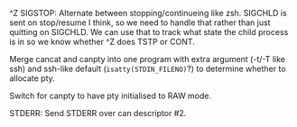^Z SIGSTOP: Alternate between stopping/continueing like zsh.
SIGCHLD is sent on stop/resume I think, so we need to handle that rather than just quitting on SIGCHLD.
We can use that to track what state the child process is in so we know whether ^Z does TSTP or CONT.

Merge cancat and canpty into one program with extra argument (-t/-T like ssh) and ssh-like default (`isatty(STDIN_FILENO)`?) to determine whether to allocate pty.

Switch for canpty to have pty initialised to RAW mode.

STDERR: Send STDERR over can descriptor #2.
